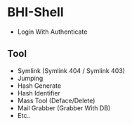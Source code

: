 # BHI-Shell
- Login With Authenticate

## Tool
- Symlink (Symlink 404 / Symlink 403)
- Jumping
- Hash Generate
- Hash Identifier
- Mass Tool (Deface/Delete)
- Mail Grabber (Grabber With DB)
- Etc..
